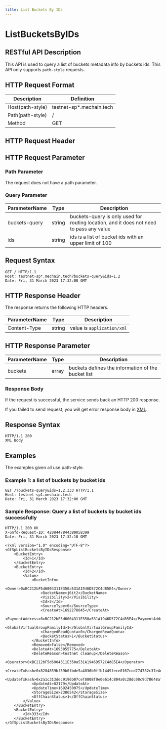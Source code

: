 ```yaml
---
title: List Buckets By IDs
---
```


# ListBucketsByIDs

## RESTful API Description

This API is used to query a list of buckets metadata info by buckets ids. This API only supports `path-style` requests.

## HTTP Request Format

| Description      | Definition               |
| ---------------- | ------------------------ |
| Host(path-style) | testnet-sp*.mechain.tech |
| Path(path-style) | /                        |
| Method           | GET                      |

## HTTP Request Header

## HTTP Request Parameter

### Path Parameter

The request does not have a path parameter.

### Query Parameter

| ParameterName | Type   | Description                                                                             |
| ------------- | ------ | --------------------------------------------------------------------------------------- |
| buckets-query | string | buckets-query is only used for routing location, and it does not need to pass any value |
| ids           | string | ids is a list of bucket ids with an upper limit of 100                                  |

## Request Syntax

```HTTP
GET / HTTP/1.1
Host: testnet-sp*.mechain.tech?buckets-query&ids=1,2
Date: Fri, 31 March 2023 17:32:00 GMT
```

## HTTP Response Header

The response returns the following HTTP headers.

| ParameterName | Type   | Description                |
| ------------- | ------ | -------------------------- |
| Content-Type  | string | value is `application/xml` |

## HTTP Response Parameter

| ParameterName | Type  | Description                                        |
| ------------- | ----- | -------------------------------------------------- |
| buckets       | array | buckets defines the information of the bucket list |

### Response Body

If the request is successful, the service sends back an HTTP 200 response.

If you failed to send request, you will get error response body in [XML](./sp_response.md#sp-error-response).

## Response Syntax

```HTTP
HTTP/1.1 200
XML Body
```

## Examples

The examples given all use path-style.

### Example 1: a list of buckets by bucket ids

```HTTP
GET /?buckets-query&ids=1,2,333 HTTP/1.1
Host: testnet-sp1.mechain.tech
Date: Fri, 31 March 2023 17:32:00 GMT
```

### Sample Response: Query a list of buckets by bucket ids successfully

```HTTP
HTTP/1.1 200 OK
X-Gnfd-Request-ID: 4208447844380058399
Date: Fri, 31 March 2023 17:32:10 GMT

<?xml version="1.0" encoding="UTF-8"?>
<GfSpListBucketsByIDsResponse>
    <BucketEntry>
        <Id>1</Id>
    </BucketEntry>
    <BucketEntry>
        <Id>2</Id>
        <Value>
            <BucketInfo>
                <Owner>0xBC212bF5d6004311E350a531A1946D572C4d85E4</Owner>
                <BucketName>j6it2</BucketName>
                <Visibility>2</Visibility>
                <Id>2</Id>
                <SourceType>0</SourceType>
                <CreateAt>1692278045</CreateAt>
                <PaymentAddress>0xBC212bF5d6004311E350a531A1946D572C4d85E4</PaymentAddress>
                <GlobalVirtualGroupFamilyId>1</GlobalVirtualGroupFamilyId>
                <ChargedReadQuota>0</ChargedReadQuota>
                <BucketStatus>1</BucketStatus>
            </BucketInfo>
            <Removed>false</Removed>
            <DeleteAt>1693055775</DeleteAt>
            <DeleteReason>testnet cleanup</DeleteReason>
            <Operator>0xBC212bF5d6004311E350a531A1946D572C4d85E4</Operator>
            <CreateTxHash>0x8284859bf59b0fbde5a4836b0ffb1449fece0167ccd774782c37e4ed10af9047</CreateTxHash>
            <UpdateTxHash>0x2a1c313dec9196b07cef8008f0e0e614c804a0c28dc08c9d78648afac1908bce</UpdateTxHash>
            <UpdateAt>82179</UpdateAt>
            <UpdateTime>1692450975</UpdateTime>
            <StorageSize>2386542</StorageSize>
            <OffChainStatus>1</OffChainStatus>
        </Value>
    </BucketEntry>
    <BucketEntry>
        <Id>333</Id>
    </BucketEntry>
</GfSpListBucketsByIDsResponse>
```
